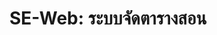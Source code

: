 # SE-Web: ระบบจัดตารางสอน
<!-- Copilot: Generate a README for a scheduling website using HTML, CSS, and JavaScript -->
